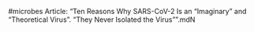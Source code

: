 #microbes
Article: “Ten Reasons Why SARS-CoV-2 Is an “Imaginary” and “Theoretical Virus”. “They Never Isolated the Virus””.mdN

